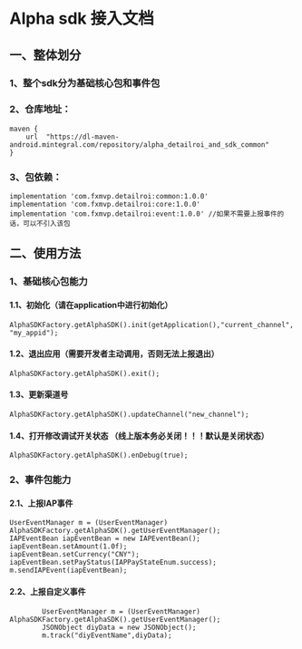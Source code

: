 # Alpha sdk 接入文档

## 一、整体划分

### 1、整个sdk分为基础核心包和事件包

### 2、仓库地址：

```
maven {
    url  "https://dl-maven-android.mintegral.com/repository/alpha_detailroi_and_sdk_common"
}
```



### 3、包依赖：

```
implementation 'com.fxmvp.detailroi:common:1.0.0'
implementation 'com.fxmvp.detailroi:core:1.0.0'
implementation 'com.fxmvp.detailroi:event:1.0.0' //如果不需要上报事件的话，可以不引入该包
```





## 二、使用方法

### 1、基础核心包能力

#### 1.1、初始化（请在application中进行初始化）

`AlphaSDKFactory.getAlphaSDK().init(getApplication(),"current_channel","my_appid");`

#### 1.2、退出应用（需要开发者主动调用，否则无法上报退出）

`AlphaSDKFactory.getAlphaSDK().exit();`

#### 1.3、更新渠道号

`AlphaSDKFactory.getAlphaSDK().updateChannel("new_channel");`

#### 1.4、打开修改调试开关状态 （线上版本务必关闭！！！默认是关闭状态）

`AlphaSDKFactory.getAlphaSDK().enDebug(true);`

### 2、事件包能力

#### 2.1、上报IAP事件

```
UserEventManager m = (UserEventManager) AlphaSDKFactory.getAlphaSDK().getUserEventManager();
IAPEventBean iapEventBean = new IAPEventBean();
iapEventBean.setAmount(1.0f);
iapEventBean.setCurrency("CNY");
iapEventBean.setPayStatus(IAPPayStateEnum.success);
m.sendIAPEvent(iapEventBean);
```

#### 2.2、上报自定义事件

```
        UserEventManager m = (UserEventManager) AlphaSDKFactory.getAlphaSDK().getUserEventManager();
        JSONObject diyData = new JSONObject();
        m.track("diyEventName",diyData);
```